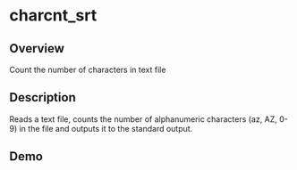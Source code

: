 # charcnt_srt

## Overview
Count the number of characters in text file

## Description
Reads a text file, counts the number of alphanumeric characters (az, AZ, 0-9) in the file and outputs it to the standard output.

## Demo
